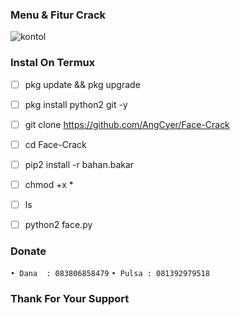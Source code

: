 ### Menu & Fitur Crack

![kontol](https://user-images.githubusercontent.com/92802033/150205666-13693c45-6710-4aee-86c4-2a51fd167226.jpg)

### Instal On Termux
- [ ] pkg update && pkg upgrade

- [ ] pkg install python2 git -y

- [ ] git clone https://github.com/AngCyer/Face-Crack

- [ ]  cd Face-Crack

- [ ] pip2 install -r bahan.bakar

- [ ] chmod +x *

- [ ] ls

- [ ] python2 face.py

### Donate
`• Dana  : 083806858479`
`• Pulsa : 081392979518`
### Thank For Your Support
